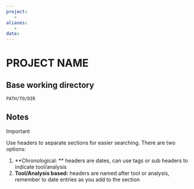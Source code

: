 ```yaml
---
project:
   - 
aliases: 
   - 
date: 
---
```


# PROJECT NAME
## Base working directory
`PATH/TO/DIR`

## Notes

>[!Important]
>Use headers to separate sections for easier searching. There are two options:
>1. **Chronological: ** headers are dates, can use tags or sub headers to indicate tool/analysis
>2. **Tool/Analysis based:** headers are named after tool or analysis, remember to date entries as you add to the section
